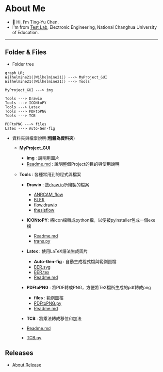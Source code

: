 # About Me
- 👋 Hi, I’m Ting-Yu Chen.
- I'm from [Test Lab](http://testlab.ncue.edu.tw/tch/), Electronic Engineering, National Changhua University of Education.
---
## Folder & Files
* Folder tree
```mermaid
graph LR;
Wilhelmine21((Wilhelmine21)) ---> MyProject_GUI
Wilhelmine21((Wilhelmine21)) ---> Tools

MyProject_GUI ---> img

Tools ---> Drawio
Tools ---> ICONtoPY
Tools ---> Latex
Tools ---> PDFtoPNG
Tools ---> TCB

PDFtoPNG ---> files
Latex ---> Auto-Gen-fig
```

*  資料夾與檔案說明(**粗體為資料夾**)

	*   **MyProject_GUI**
		*   **img** : 說明用圖片
		*  [Readme.md](https://github.com/Wilhelmine21/Wilhelmine21/blob/main/MyProject_GUI/Readme.md "Readme.md") : 說明整個Project的目的與使用說明
		
	*   **Tools** : 各種常用到的程式與檔案
		*   **Drawio** : 放[draw.io](https://app.diagrams.net/)所繪製的檔案
			*   [ANRCAM_flow](https://github.com/Wilhelmine21/Wilhelmine21/blob/main/Tools/Drawio/ANRCAM_flow "ANRCAM_flow")
			*   [BLER](https://github.com/Wilhelmine21/Wilhelmine21/blob/main/Tools/Drawio/BLER "BLER")
			*   [flow.drawio](https://github.com/Wilhelmine21/Wilhelmine21/blob/main/Tools/Drawio/flow.drawio "flow.drawio")
			*   [thesisflow](https://github.com/Wilhelmine21/Wilhelmine21/blob/main/Tools/Drawio/thesisflow "thesisflow")
		*   **ICONtoPY**: 將icon檔轉成python檔，以便被pyinstaller包成一個exe檔
			*   [Readme.md](https://github.com/Wilhelmine21/Wilhelmine21/blob/main/Tools/ICONtoPy/Readme.md "Readme.md")
			*   [trans.py](https://github.com/Wilhelmine21/Wilhelmine21/blob/main/Tools/ICONtoPy/trans.py "trans.py")
		*   **Latex** : 使用LaTeX語法生成圖片
			*   **Auto-Gen-fig** : 自動生成程式檔與範例圖檔
			*   [BER.svg](https://github.com/Wilhelmine21/Wilhelmine21/blob/main/Tools/Latex/BER.svg "BER.svg")
			*   [BER.tex](https://github.com/Wilhelmine21/Wilhelmine21/blob/main/Tools/Latex/BER.tex "BER.tex")
			*   [Readme.md](https://github.com/Wilhelmine21/Wilhelmine21/blob/main/Tools/Latex/Readme.md "Readme.md")
			
		*   **PDFtoPNG** : 將PDF轉成PNG，方便將TeX檔所生成的pdf轉成png
			*   **files** : 範例圖檔
			*   [PDFtoPNG.py](https://github.com/Wilhelmine21/Wilhelmine21/blob/main/Tools/PDFtoPNG/PDFtoPNG.py "PDFtoPNG.py")
			*   [Readme.md](https://github.com/Wilhelmine21/Wilhelmine21/blob/main/Tools/PDFtoPNG/Readme.md "Readme.md")
			
		*   **TCB** : 將乘法轉成移位和加法
		*   [Readme.md](https://github.com/Wilhelmine21/Wilhelmine21/blob/main/Tools/TCB/Readme.md "Readme.md")
		*   [TCB.py](https://github.com/Wilhelmine21/Wilhelmine21/blob/main/Tools/TCB/TCB.py "TCB.py")

## Releases
* [About Release](https://github.com/Wilhelmine21/Wilhelmine21/blob/main/MyProject_GUI/Releases(GUI).md#releases)
